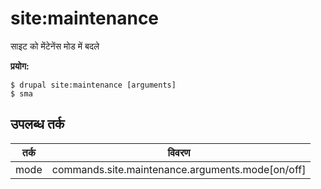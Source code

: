 # site:maintenance
साइट को मेंटेनेंस मोड में बदले

**प्रयोग:**
```
$ drupal site:maintenance [arguments]
$ sma  
```

## उपलब्ध तर्क
तर्क | विवरण
---------|-------------
mode | commands.site.maintenance.arguments.mode[on/off]
